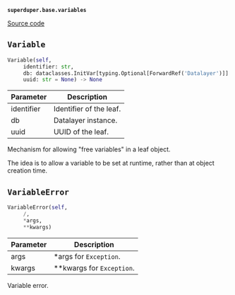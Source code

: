 **`superduper.base.variables`** 

[Source code](https://github.com/superduper/superduper/blob/main/superduper/base/variables.py)

## `Variable` 

```python
Variable(self,
     identifier: str,
     db: dataclasses.InitVar[typing.Optional[ForwardRef('Datalayer')]] = None,
     uuid: str = None) -> None
```
| Parameter | Description |
|-----------|-------------|
| identifier | Identifier of the leaf. |
| db | Datalayer instance. |
| uuid | UUID of the leaf. |

Mechanism for allowing "free variables" in a leaf object.

The idea is to allow a variable to be set at runtime, rather than
at object creation time.

## `VariableError` 

```python
VariableError(self,
     /,
     *args,
     **kwargs)
```
| Parameter | Description |
|-----------|-------------|
| args | *args for `Exception`. |
| kwargs | **kwargs for `Exception`. |

Variable error.

